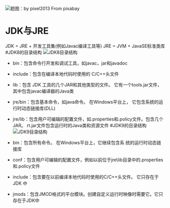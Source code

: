 ![题图：by pixel2013 From pixabay](http://upload-images.jianshu.io/upload_images/2855474-b0d3a5c0a5270988.jpg?imageMogr2/auto-orient/strip%7CimageView2/2/w/1240)

# JDK与JRE
JDK = JRE + 开发工具集(例如Javac编译工具等) 
JRE = JVM + JavaSE标准类库
#JDK8的目录结构
![JDK8目录结构](http://upload-images.jianshu.io/upload_images/2855474-75377787ceb911ad.png?imageMogr2/auto-orient/strip%7CimageView2/2/w/1240)

+ bin：包含命令行开发和调试工具，如javac，jar和javadoc
+ include：包含在编译本地代码时使用的 C/C++头文件
+ lib：包含 JDK 工具的几个JAR和其他类型的文件。 它有一个tools.jar文件，其中包含javac编译器的Java类
+ jre/bin：包含基本命令，如java命令。 在Windows平台上， 它包含系统的运行时动态链接库(DLL)
+ jre/lib：包含用户可编辑的配置文件，如.properties和.policy文件。包含几个JAR。 rt.jar文件包含运行时的Java类和资源文件
#JDK9的目录结构
![JDK9目录结构](http://upload-images.jianshu.io/upload_images/2855474-b274b577edf0c72b.png?imageMogr2/auto-orient/strip%7CimageView2/2/w/1240)

+ bin：包含所有命令。 在Windows平台上，它继续包含系 统的运行时动态链接库
+ conf：包含用户可编辑的配置文件，例如以前位于jre\lib目录中的.properties 和.policy文件
+ include：包含要在以前编译本地代码时使用的C/C++头文件。 它只存在于 JDK 中
+ jmods：包含JMOD格式的平台模块。创建自定义运行时映像时需要它。它只存在于JDK中
